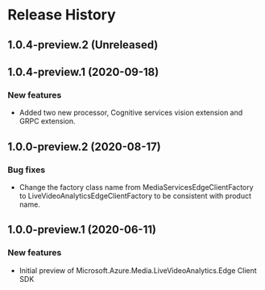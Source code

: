 # Release History

## 1.0.4-preview.2 (Unreleased)


## 1.0.4-preview.1 (2020-09-18)

### New features

- Added two new processor, Cognitive services vision extension and GRPC extension.
## 1.0.0-preview.2 (2020-08-17)

### Bug fixes

- Change the factory class name from MediaServicesEdgeClientFactory to LiveVideoAnalyticsEdgeClientFactory to be consistent with product name.

## 1.0.0-preview.1 (2020-06-11)

### New features

- Initial preview of Microsoft.Azure.Media.LiveVideoAnalytics.Edge Client SDK

